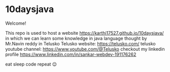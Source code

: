 # 10daysjava

Welcome!

This repo is used to host a website https://karthi17527.github.io/10daysjava/
in which we can learn some knowledge in java language thought by Mr.Navin reddy in Telusko
Telusko website: https://telusko.com/
telusko youtube channel: https://www.youtube.com/@Telusko
checkout my linkedin profile https://www.linkedin.com/in/sankar-webdev-191176262

eat sleep code repeat 😉
